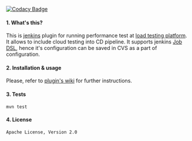 [![Codacy Badge](https://api.codacy.com/project/badge/Grade/18958ed195bf4df2817516b81670d951)](https://www.codacy.com/app/dzmitrykashlach/blazemeter-jenkins-plugin?utm_source=github.com&amp;utm_medium=referral&amp;utm_content=Blazemeter/blazemeter-jenkins-plugin&amp;utm_campaign=Badge_Grade)
#### 1. What's this?

This is [jenkins](http://jenkins.io) plugin for running performance test at [load testing platform](http://blazemeter.com).
It allows to include cloud testing into CD pipeline. 
It supports jenkins [Job DSL](https://wiki.jenkins-ci.org/display/JENKINS/Job+DSL+Plugin), hence it's configuration can be
saved in CVS as a part of configuration.

#### 2. Installation & usage

Please, refer to [plugin's wiki](https://github.com/jenkinsci/blazemeter-plugin/wiki) for further instructions. 

#### 3. Tests

    mvn test

#### 4. License
 
    Apache License, Version 2.0

